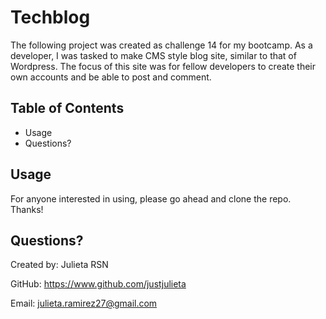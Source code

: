 # Techblog

The following project was created as challenge 14 for my bootcamp. As a developer, I was tasked to make
CMS style blog site, similar to that of Wordpress. The focus of this site was for fellow developers to create their own accounts and be able to post and comment.

## Table of Contents
- Usage
- Questions?

## Usage
For anyone interested in using, please go ahead and clone the repo. Thanks!

## Questions?

Created by: Julieta RSN

GitHub: https://www.github.com/justjulieta

Email: julieta.ramirez27@gmail.com
